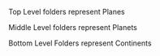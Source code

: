 Top Level folders represent Planes

Middle Level folders represent Planets

Bottom Level Folders represent Continents